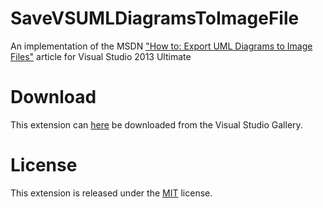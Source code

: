 SaveVSUMLDiagramsToImageFile
============================

An implementation of the MSDN ["How to: Export UML Diagrams to Image Files"](http://msdn.microsoft.com/en-us/library/ff469815.aspx) article for Visual Studio 2013 Ultimate

# Download #
This extension can [here](http://visualstudiogallery.msdn.microsoft.com/f13d917d-0e67-4f3e-bdb7-d08046553951) be downloaded from the Visual Studio Gallery.

# License #
This extension is released under the [MIT](https://github.com/bwstaal/SaveVSUMLDiagramsToImageFile/blob/develop/LICENSE.txt) license.